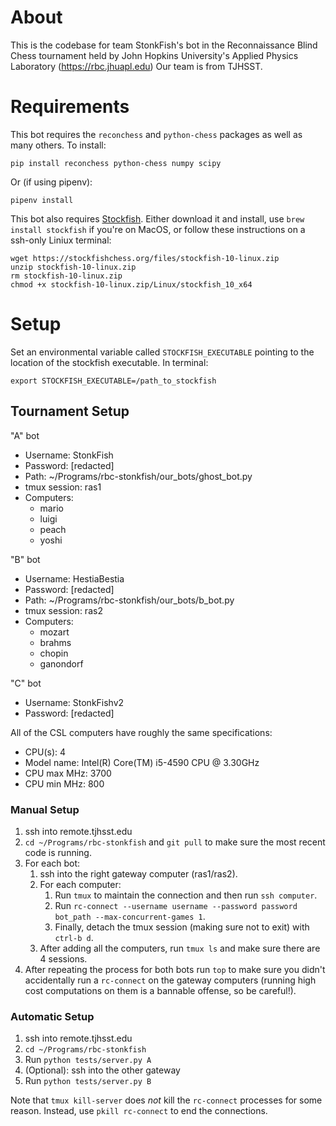 # About
This is the codebase for team StonkFish's bot in the Reconnaissance Blind Chess tournament held by John Hopkins University's Applied Physics Laboratory (https://rbc.jhuapl.edu)
Our team is from TJHSST.

# Requirements
This bot requires the `reconchess` and `python-chess` packages as well as many others. 
To install:
```
pip install reconchess python-chess numpy scipy
```
Or (if using pipenv):
```
pipenv install
```

This bot also requires [Stockfish](https://stockfishchess.org). Either download it and install, use `brew install stockfish` if you're on MacOS, or follow these instructions on a ssh-only Liniux terminal:

```
wget https://stockfishchess.org/files/stockfish-10-linux.zip
unzip stockfish-10-linux.zip
rm stockfish-10-linux.zip
chmod +x stockfish-10-linux.zip/Linux/stockfish_10_x64
```

# Setup
Set an environmental variable called `STOCKFISH_EXECUTABLE` pointing to the location of the stockfish executable. In terminal:
```
export STOCKFISH_EXECUTABLE=/path_to_stockfish
```
## Tournament Setup

"A" bot 

 - Username: StonkFish
 - Password: [redacted]
 - Path: ~/Programs/rbc-stonkfish/our_bots/ghost_bot.py
 - tmux session: ras1
 - Computers: 
   - mario 
   - luigi
   - peach
   - yoshi

"B" bot

 - Username: HestiaBestia
 - Password: [redacted]
 - Path: ~/Programs/rbc-stonkfish/our_bots/b_bot.py
 - tmux session: ras2
 - Computers: 
   - mozart 
   - brahms
   - chopin
   - ganondorf

"C" bot

- Username: StonkFishv2
- Password: [redacted]

All of the CSL computers have roughly the same specifications:
 - CPU(s): 4
 - Model name: Intel(R) Core(TM) i5-4590 CPU @ 3.30GHz
 - CPU max MHz: 3700
 - CPU min MHz: 800

### Manual Setup
  
1. ssh into remote.tjhsst.edu
2. `cd ~/Programs/rbc-stonkfish` and `git pull` to make sure the most recent code is running.
3. For each bot:
    1. ssh into the right gateway computer (ras1/ras2).
    2. For each computer:
        1. Run `tmux` to maintain the connection and then run `ssh computer`.
        2. Run `rc-connect --username username --password password bot_path --max-concurrent-games 1`.
        3. Finally, detach the tmux session (making sure not to exit) with `ctrl-b d`.
    3. After adding all the computers, run `tmux ls` and make sure there are 4 sessions.
4. After repeating the process for both bots run `top` to make sure you didn't accidentally run a `rc-connect` on the gateway computers (running high cost computations on them is a bannable offense, so be careful!).

### Automatic Setup

1. ssh into remote.tjhsst.edu
2. `cd ~/Programs/rbc-stonkfish`
3. Run `python tests/server.py A`
4. (Optional): ssh into the other gateway
5. Run `python tests/server.py B`

Note that `tmux kill-server` does *not* kill the `rc-connect` processes for some reason.
Instead, use `pkill rc-connect` to end the connections.
